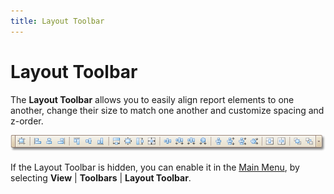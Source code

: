 ```yaml
---
title: Layout Toolbar
---
```

# Layout Toolbar
The **Layout Toolbar** allows you to easily align report elements to one another, change their size to match one another and customize spacing and z-order.

![RD_Elements_LayoutToolbar](../../../../../images/Img8255.png)

If the Layout Toolbar is hidden, you can enable it in the [Main Menu](../../../../../../interface-elements-for-desktop/articles/report-designer/report-designer-for-winforms/report-designer-reference/report-designer-ui/main-menu.md), by selecting **View** | **Toolbars** | **Layout Toolbar**.